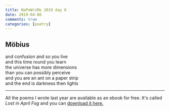 ```yaml
---   
title: NaPoWriMo 2019 day 6  
date: 2019-04-06 
comments: true  
categories: [poetry] 
---  
```

<h2>Möbius</h2>  

and confusion and so you live  
and this time round you learn  
the universe has more dimensions  
than you can possibly perceive  
and you are an ant on a paper strip  
and the end is darkness then lights  

<hr />  

   
<p>All the poems I wrote last year are available as an ebook for free. It's called <em>Lost in April Fog </em>and you can <a href="/aprilfog/">download it here. </a></p>  

